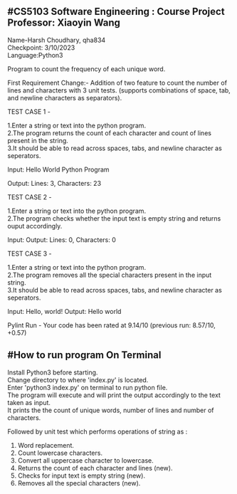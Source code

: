 #CS5103 Software Engineering : Course Project   Professor: Xiaoyin Wang
-----------------------------------------------------------------------
Name-Harsh Choudhary, qha834  
Checkpoint: 3/10/2023  
Language:Python3

Program to count the frequency of each unique word.

First Requirement Change:-
Addition of two feature to count the number of lines and characters with 3 unit tests.
(supports combinations of space, tab, and newline characters as separators).

TEST CASE 1 -

1.Enter a string or text into the python program.  
2.The program returns the count of each character and count of lines present in the string.  
3.It should be able to read across spaces, tabs, and newline character as seperators.

Input: Hello 
       World 
       Python Program

Output: Lines: 3, Characters: 23

TEST CASE 2 -

1.Enter a string or text into the python program.  
2.The program checks whether the input text is empty string and returns ouput accordingly.  

Input: 
Output: Lines: 0, Characters: 0

TEST CASE 3 -

1.Enter a string or text into the python program.  
2.The program removes all the special characters present in the input string.  
3.It should be able to read across spaces, tabs, and newline character as seperators.  
 
Input: Hello, world!
Output: Hello world

Pylint Run - Your code has been rated at 9.14/10 (previous run: 8.57/10, +0.57)  

#How to run program On Terminal 
-------------------------------------------

Install Python3 before starting.  
Change directory to where 'index.py' is located.   
Enter 'python3 index.py' on terminal to run python file.  
The program will execute and will print the output accordingly to the text taken as input.   
It prints the the count of unique words, number of lines and number of characters.  

Followed by unit test which performs operations of string as :
1. Word replacement.
2. Count lowercase characters.
3. Convert all uppercase character to lowercase.
4. Returns the count of each character and lines (new).
5. Checks for input text is empty string (new).
6. Removes all the special characters (new).



